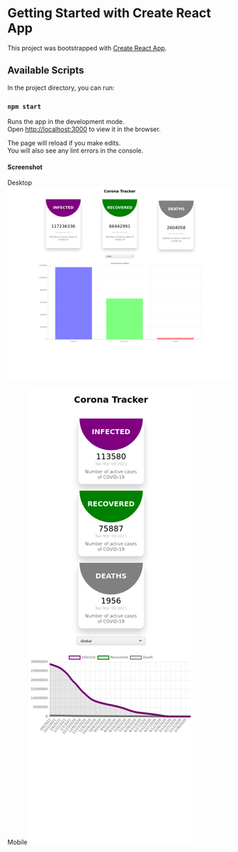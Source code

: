 # Getting Started with Create React App

This project was bootstrapped with [Create React App](https://github.com/facebook/create-react-app).

## Available Scripts

In the project directory, you can run:

### `npm start`

Runs the app in the development mode.\
Open [http://localhost:3000](http://localhost:3000) to view it in the browser.

The page will reload if you make edits.\
You will also see any lint errors in the console.

#### Screenshot
Desktop
![desktop](https://raw.githubusercontent.com/thangtn8397/corona-tracker/master/Screenshot/Screen%20Shot%202021-03-09%20at%2020.07.31.png)

Mobile
![mobile](https://raw.githubusercontent.com/thangtn8397/corona-tracker/master/Screenshot/Screen%20Shot%202021-03-09%20at%2020.15.59.png)
